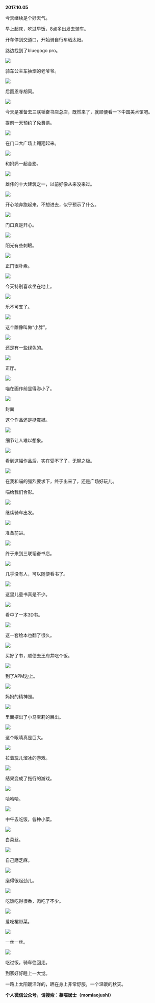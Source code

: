 
          
            
**2017.10.05**

今天继续是个好天气。

早上起床，吃过早饭，8点多出发去骑车。

开车停到交道口，开始骑自行车晒太阳。

路边找到了bluegogo pro。




![](//upload-images.jianshu.io/upload_images/51001-73d3b011ddde02b0.jpg)




骑车公主车抽烟的老爷爷。




![](//upload-images.jianshu.io/upload_images/51001-460b6ebbfbe05971.jpg)




后圆恩寺胡同。




![](//upload-images.jianshu.io/upload_images/51001-d8224f2e657121c0.jpg)




今天是准备去三联韬奋书店总店，既然来了，就顺便看一下中国美术馆吧。

提前一天预约了免费票。




![](//upload-images.jianshu.io/upload_images/51001-70212a1ffb38a38a.jpg)




在门口大广场上翱翔起来。




![](//upload-images.jianshu.io/upload_images/51001-48dd8c3e6a37d3ee.jpg)




和妈妈一起合影。




![](//upload-images.jianshu.io/upload_images/51001-8ac44fd2ec3fbd6e.jpg)




雄伟的十大建筑之一，以前好像从来没来过。




![](//upload-images.jianshu.io/upload_images/51001-80e5c2eae27333db.jpg)




开心地奔跑起来，不想进去，似乎预示了什么。




![](//upload-images.jianshu.io/upload_images/51001-52740ecb7b6e48b6.jpg)




门口真是开心。




![](//upload-images.jianshu.io/upload_images/51001-957edaafb9a42057.jpg)




阳光有些刺眼。




![](//upload-images.jianshu.io/upload_images/51001-b61c5c6ddf310c1f.jpg)




正门很朴素。




![](//upload-images.jianshu.io/upload_images/51001-1941e6edcf384a7e.jpg)




今天特别喜欢坐在地上。




![](//upload-images.jianshu.io/upload_images/51001-693967edd67eec5b.jpg)




乐不可支了。




![](//upload-images.jianshu.io/upload_images/51001-0f705a9f3dfedc40.jpg)




这个雕像叫做“小胖”。




![](//upload-images.jianshu.io/upload_images/51001-24cf2b8c2e805ede.jpg)




还是有一些绿色的。




![](//upload-images.jianshu.io/upload_images/51001-550df95e3f2a7b77.jpg)




正厅。




![](//upload-images.jianshu.io/upload_images/51001-36132803e9e8dab1.jpg)




喵在画作前显得渺小了。




![](//upload-images.jianshu.io/upload_images/51001-83d912ff40111728.jpg)

封面


这个作品还是挺震撼。




![](//upload-images.jianshu.io/upload_images/51001-3ffe5dd7a0c97f79.jpg)




细节让人难以想象。




![](//upload-images.jianshu.io/upload_images/51001-1da3146dfa8f1e36.jpg)




看到这幅作品后，实在受不了了，无聊之极。




![](//upload-images.jianshu.io/upload_images/51001-f442dc782134dc3b.jpg)




在我和喵的强烈要求下，终于出来了，还是广场好玩儿。

喵给我们合影。




![](//upload-images.jianshu.io/upload_images/51001-204ac88bb532b66f.jpg)




继续骑车出发。




![](//upload-images.jianshu.io/upload_images/51001-52a444c2594e03bb.jpg)




准备前进。




![](//upload-images.jianshu.io/upload_images/51001-1e142c89364ad26a.jpg)




终于来到三联韬奋书店。




![](//upload-images.jianshu.io/upload_images/51001-d9e9e78bada36fb1.jpg)




几乎没有人，可以随便看书了。




![](//upload-images.jianshu.io/upload_images/51001-2bf0278c1448db4e.jpg)




这里儿童书真是不少。




![](//upload-images.jianshu.io/upload_images/51001-301e4cf9ef0b3fec.jpg)




看中了一本3D书。




![](//upload-images.jianshu.io/upload_images/51001-2b6cdf6011cb0b44.jpg)




这一套绘本也翻了很久。




![](//upload-images.jianshu.io/upload_images/51001-af546d5a2c335178.jpg)




买好了书，顺便去王府井吃个饭。




![](//upload-images.jianshu.io/upload_images/51001-bade20cef8a534fb.jpg)




到了APM边上。




![](//upload-images.jianshu.io/upload_images/51001-13b51eb6d403fd65.jpg)




妈妈的精神照。




![](//upload-images.jianshu.io/upload_images/51001-d9d84d2f3413c1af.jpg)




里面摆出了小马宝莉的展出。




![](//upload-images.jianshu.io/upload_images/51001-75caa6bc19e4543b.jpg)




这个眼睛真是巨大。




![](//upload-images.jianshu.io/upload_images/51001-4ffadff03237f00f.jpg)




拉着玩儿溜冰的游戏。




![](//upload-images.jianshu.io/upload_images/51001-1714fae3cbc9ec48.jpg)




结果变成了拖行的游戏。




![](//upload-images.jianshu.io/upload_images/51001-27cd26ff2752491e.jpg)




哈哈哈。




![](//upload-images.jianshu.io/upload_images/51001-ebea094446d77260.jpg)




中午去吃饭，各种小菜。




![](//upload-images.jianshu.io/upload_images/51001-c5e64bad9a7b10a6.jpg)




白菜丝。




![](//upload-images.jianshu.io/upload_images/51001-601c7f1963911d5b.jpg)




自己磨芝麻。




![](//upload-images.jianshu.io/upload_images/51001-0c02f4a44dbfd254.jpg)




磨得很起劲儿。




![](//upload-images.jianshu.io/upload_images/51001-026cc6d2ac7110fb.jpg)




吃饭吃得很香，肉吃了不少。




![](//upload-images.jianshu.io/upload_images/51001-80256190b184f9f2.jpg)




爱吃裙带菜。




![](//upload-images.jianshu.io/upload_images/51001-575f55de96ff967c.jpg)




一丝一丝。




![](//upload-images.jianshu.io/upload_images/51001-4cfe28b7a4e8c58b.jpg)




吃过饭，骑车往回走。

到家好好睡上一大觉。

一路上太阳暖洋洋的，晒在身上非常舒服，一个温暖的秋天。


**个人微信公众号，请搜索：摹喵居士（momiaojushi）**

          
        